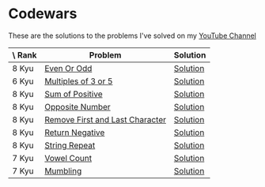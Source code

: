 # Codewars

These are the solutions to the problems I've solved on my [YouTube Channel](https://www.youtube.com/channel/UCswNz8o2CJLKAwgQ-BNg4iw)

\ Rank | Problem | Solution | 
|------|---------|----------|
| 8 Kyu | [Even Or Odd](./8-kyu/even-odd/index.md) | [Solution](./8-kyu/even-odd/inde.js) |
| 6 Kyu | [Multiples of 3 or 5](./8-kyu/multiple-3-or-5/index.md) | [Solution](./8-kyu/multiple-3-or-5/inde.js) |
| 8 Kyu | [Sum of Positive](./8-kyu/sum-positive/index.md) | [Solution](./8-kyu/sum-positive/index.js) |
| 8 Kyu | [Opposite Number](./8-kyu/opposite-number/index.md) | [Solution](./8-kyu/opposite-number/index.js) |
| 8 Kyu | [Remove First and Last Character](./8-kyu/remove-first-last/index.md) | [Solution](./8-kyu/remove-first-last/index.js) |
| 8 Kyu | [Return Negative](./8-kyu/return-negative/index.md) | [Solution](./8-kyu/return-negative/index.js) |
| 8 Kyu | [String Repeat](./8-kyu/string-repeat/index.md) | [Solution](./8-kyu/string-repeat/index.js) |
| 7 Kyu | [Vowel Count](./7-kyu/vowel-count/index.md) | [Solution](./7-kyu/../8-kyu/string-repeat/index.js) |
| 7 Kyu | [Mumbling](./7-kyu/mumbling/index.md) | [Solution](./7-kyu/mumbling/index.js) |